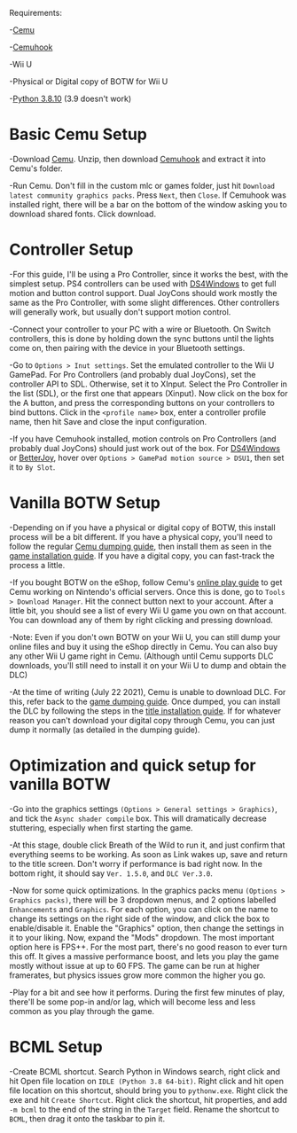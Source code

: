 Requirements:

-[Cemu](http://cemu.info/index.html#download)

-[Cemuhook](https://cemuhook.sshnuke.net/)

-Wii U

-Physical or Digital copy of BOTW for Wii U

-[Python 3.8.10](https://www.python.org/ftp/python/3.8.10/python-3.8.10-amd64.exe) (3.9 doesn't work)
	
# Basic Cemu Setup
	
-Download [Cemu](http://cemu.info/index.html#download). Unzip, then download [Cemuhook](https://cemuhook.sshnuke.net/) and extract it into Cemu's folder.
	
-Run Cemu. Don't fill in the custom mlc or games folder, just hit `Download latest community graphics packs`. Press `Next`, then `Close`. If Cemuhook was installed right, there will be a bar on the bottom of the window asking you to download shared fonts. Click download.
	
# Controller Setup
	
-For this guide, I'll be using a Pro Controller, since it works the best, with the simplest setup. PS4 controllers can be used with [DS4Windows](https://ryochan7.github.io/ds4windows-site/) to get full motion and button control support. Dual JoyCons should work mostly the same as the Pro Controller, with some slight differences. Other controllers will generally work, but usually don't support motion control.
	
-Connect your controller to your PC with a wire or Bluetooth. On Switch controllers, this is done by holding down the sync buttons until the lights come on, then pairing with the device in your Bluetooth settings.
	
-Go to `Options > Inut settings`. Set the emulated controller to the Wii U GamePad. For Pro Controllers (and probably dual JoyCons), set the controller API to SDL. Otherwise, set it to XInput. Select the Pro Controller in the list (SDL), or the first one that appears (Xinput). Now click on the box for the A button, and press the corresponding buttons on your controllers to bind buttons. Click in the `<profile name>` box, enter a controller profile name, then hit Save and close the input configuration.
	
-If you have Cemuhook installed, motion controls on Pro Controllers (and probably dual JoyCons) should just work out of the box. For [DS4Windows](https://ryochan7.github.io/ds4windows-site/) or [BetterJoy](https://github.com/Davidobot/BetterJoy), hover over `Options > GamePad motion source > DSU1`, then set it to `By Slot`.
	
# Vanilla BOTW Setup

-Depending on if you have a physical or digital copy of BOTW, this install process will be a bit different. If you have a physical copy, you'll need to follow the regular [Cemu dumping guide](https://cemu.cfw.guide/dumping-games), then install them as seen in the [game installation guide](https://cemu.cfw.guide/installing-games#games-updates-and-dlc). If you have a digital copy, you can fast-track the process a little.
	
-If you bought BOTW on the eShop, follow Cemu's [online play guide](https://cemu.cfw.guide/online-play) to get Cemu working on Nintendo's official servers. Once this is done, go to `Tools > Download Manager`. Hit the connect button next to your account. After a little bit, you should see a list of every Wii U game you own on that account. You can download any of them by right clicking and pressing download.
	
-Note: Even if you don't own BOTW on your Wii U, you can still dump your online files and buy it using the eShop directly in Cemu. You can also buy any other Wii U game right in Cemu. (Although until Cemu supports DLC downloads, you'll still need to install it on your Wii U to dump and obtain the DLC)
	
-At the time of writing (July 22 2021), Cemu is unable to download DLC. For this, refer back to the [game dumping guide](https://cemu.cfw.guide/dumping-games). Once dumped, you can install the DLC by following the steps in the [title installation guide](https://cemu.cfw.guide/installing-games#games-updates-and-dlc). If for whatever reason you can't download your digital copy through Cemu, you can just dump it normally (as detailed in the dumping guide).

# Optimization and quick setup for vanilla BOTW
	
-Go into the graphics settings `(Options > General settings > Graphics)`, and tick the `Async shader compile` box. This will dramatically decrease stuttering, especially when first starting the game.
	
-At this stage, double click Breath of the Wild to run it, and just confirm that everything seems to be working. As soon as Link wakes up, save and return to the title screen. Don't worry if performance is bad right now. In the bottom right, it should say `Ver. 1.5.0`, and `DLC Ver.3.0`.
	
-Now for some quick optimizations. In the graphics packs menu `(Options > Graphics packs)`, there will be 3 dropdown menus, and 2 options labelled `Enhancements` and `Graphics`. For each option, you can click on the name to change its settings on the right side of the window, and click the box to enable/disable it. Enable the "Graphics" option, then change the settings in it to your liking. Now, expand the "Mods" dropdown. The most important option here is FPS++. For the most part, there's no good reason to ever turn this off. It gives a massive performance boost, and lets you play the game mostly without issue at up to 60 FPS. The game can be run at higher framerates, but physics issues grow more common the higher you go.
	
-Play for a bit and see how it performs. During the first few minutes of play, there'll be some pop-in and/or lag, which will become less and less common as you play through the game.
	
# BCML Setup

-Create BCML shortcut. Search Python in Windows search, right click and hit Open file location on `IDLE (Python 3.8 64-bit)`. Right click and hit open file location on this shortcut, should bring you to `pythonw.exe`. Right click the exe and hit `Create Shortcut`. Right click the shortcut, hit properties, and add `-m bcml` to the end of the string in the `Target` field. Rename the shortcut to `BCML`, then drag it onto the taskbar to pin it.

